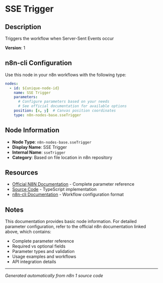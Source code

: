 # SSE Trigger

## Description

Triggers the workflow when Server-Sent Events occur

**Version**: 1

## n8n-cli Configuration

Use this node in your n8n workflows with the following type:

```yaml
nodes:
  - id: ${unique-node-id}
    name: SSE Trigger
    parameters:
      # Configure parameters based on your needs
      # See official documentation for available options
    position: [x, y]  # Canvas position coordinates
    type: n8n-nodes-base.sseTrigger
```

## Node Information

- **Node Type**: `n8n-nodes-base.sseTrigger`
- **Display Name**: SSE Trigger
- **Internal Name**: `sseTrigger`
- **Category**: Based on file location in n8n repository

## Resources

- [Official N8N Documentation](https://docs.n8n.io/integrations/builtin/app-nodes/n8n-nodes-base.ssetrigger/) - Complete parameter reference
- [Source Code](https://github.com/n8n-io/n8n/blob/master/packages/nodes-base/nodes/SseTrigger/SseTrigger.node.ts) - TypeScript implementation
- [n8n-cli Documentation](https://github.com/edenreich/n8n-cli) - Workflow configuration format

## Notes

This documentation provides basic node information. For detailed parameter configuration, 
refer to the official n8n documentation linked above, which contains:

- Complete parameter reference
- Required vs optional fields
- Parameter types and validation
- Usage examples and workflows
- API integration details

---
*Generated automatically from n8n 1 source code*
